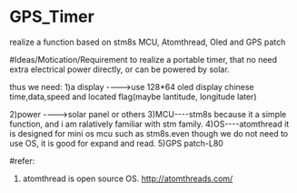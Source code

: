 
# GPS_Timer
realize a function based on stm8s MCU, Atomthread, Oled and GPS patch

#Ideas/Motication/Requirement
to realize a portable timer, that no need extra electrical power directly, or can be powered by solar.

thus we need:
1)a display ---->use 128*64 oled
   display chinese time,data,speed and located flag(maybe lantitude, longitude later)

2)power ---->solar panel or others
3)MCU----stm8s
because it a simple function, and i am ralatively familiar with stm family.
4)OS----atomthread
it is designed for mini os mcu such as stm8s.even though we do not need to use OS, it is good for expand and read.
5)GPS patch-L80


#refer:
1) atomthread is open source OS. http://atomthreads.com/